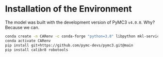 # Installation of the Environment

The model was built with the development version of PyMC3 `v4.0.0`.
Why?
Because we can.

```bash
conda create -n CARenv -c conda-forge "python=3.8" libpython mkl-service m2w64-toolchain numba python-graphviz scipy jupyter openpyxyl
conda activate CARenv
pip install git+https://github.com/pymc-devs/pymc3.git@main
pip install calibr8 robotools
```

